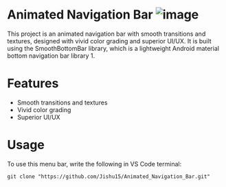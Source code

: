 # Animated Navigation Bar ![image](https://github.com/Jishu15/Animated_Navigation_Bar/assets/105670310/a72d40ef-3474-4785-9cea-5b43c1d56d79)

This project is an animated navigation bar with smooth transitions and textures, designed with vivid color grading and superior UI/UX. It is built using the SmoothBottomBar library, which is a lightweight Android material bottom navigation bar library 1.

# Features
* Smooth transitions and textures
* Vivid color grading
* Superior UI/UX

# Usage
To use this menu bar, write the following in VS Code terminal:

```git clone "https://github.com/Jishu15/Animated_Navigation_Bar.git"```
